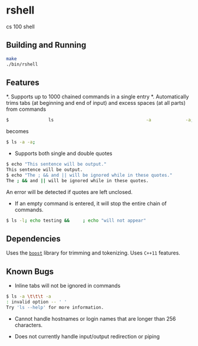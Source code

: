 # rshell
cs 100 shell

## Building and Running
```bash
make
./bin/rshell
```

## Features
*. Supports up to 1000 chained commands in a single entry
*. Automatically trims tabs (at beginning and end of input) and excess spaces (at all parts) from commands
```bash
$               ls                                   -a             -a;
```
becomes
```bash
$ ls -a -a;
```
* Supports both single and double quotes
```bash
$ echo "This sentence will be output."
This sentence will be output.
$ echo "The ; && and || will be ignored while in these quotes."
The ; && and || will be ignored while in these quotes.
```

An error will be detected if quotes are left unclosed.

* If an empty command is entered, it will stop the entire chain of commands.
```bash
$ ls -l; echo testing &&     ; echo "will not appear"
```

## Dependencies
Uses the [`boost`](https://www.boost.org) library for trimming and tokenizing.
Uses `C++11` features.

## Known Bugs
* Inline tabs will not be ignored in commands
```bash
$ ls -a \t\t\t -a
: invalid option -- ' '
Try 'ls --help' for more information.
```

* Cannot handle hostnames or login names that are longer than 256 characters.

* Does not currently handle input/output redirection or piping
